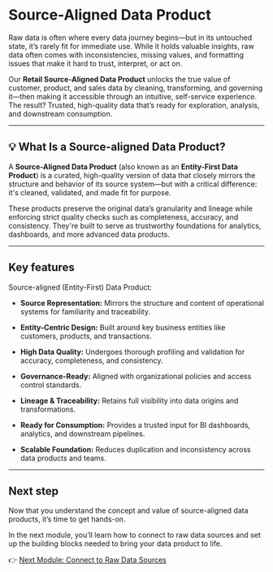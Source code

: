 # Source-Aligned Data Product
Raw data is often where every data journey begins—but in its untouched state, it’s rarely fit for immediate use. While it holds valuable insights, raw data often comes with inconsistencies, missing values, and formatting issues that make it hard to trust, interpret, or act on.

Our **Retail Source-Aligned Data Product** unlocks the true value of customer, product, and sales data by cleaning, transforming, and governing it—then making it accessible through an intuitive, self-service experience. The result? Trusted, high-quality data that’s ready for exploration, analysis, and downstream consumption.

---

## 💡 What Is a Source-aligned Data Product?

A **Source-Aligned Data Product** (also known as an **Entity-First Data Product**) is a curated, high-quality version of data that closely mirrors the structure and behavior of its source system—but with a critical difference: it's cleaned, validated, and made fit for purpose.

These products preserve the original data’s granularity and lineage while enforcing strict quality checks such as completeness, accuracy, and consistency. They're built to serve as trustworthy foundations for analytics, dashboards, and more advanced data products.

---

## Key features

Source-aligned (Entity-First) Data Product:

- **Source Representation:**  Mirrors the structure and content of operational systems for familiarity and traceability.

- **Entity-Centric Design:** Built around key business entities like customers, products, and transactions.

- **High Data Quality:**  Undergoes thorough profiling and validation for accuracy, completeness, and consistency.

- **Governance-Ready:**  Aligned with organizational policies and access control standards.

- **Lineage & Traceability:**  Retains full visibility into data origins and transformations.

- **Ready for Consumption:**  Provides a trusted input for BI dashboards, analytics, and downstream pipelines.

- **Scalable Foundation:**  Reduces duplication and inconsistency across data products and teams.

---

## Next step

Now that you understand the concept and value of source-aligned data products, it’s time to get hands-on.

In the next module, you’ll learn how to connect to raw data sources and set up the building blocks needed to bring your data product to life.

👉 [Next Module: Connect to Raw Data Sources](/learn_new/dp_foundations1_learn_track/data_source_connectivity/)
